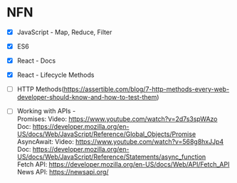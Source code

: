 # NFN

- [x] JavaScript - Map, Reduce, Filter

- [x] ES6

- [x] React - Docs

- [x] React - Lifecycle Methods

- [ ] HTTP Methods(https://assertible.com/blog/7-http-methods-every-web-developer-should-know-and-how-to-test-them) 

- [ ] Working with APIs -  
Promises: 
Video: https://www.youtube.com/watch?v=2d7s3spWAzo
Doc: https://developer.mozilla.org/en-US/docs/Web/JavaScript/Reference/Global_Objects/Promise  
AsyncAwait: 
Video: https://www.youtube.com/watch?v=568g8hxJJp4
Doc: https://developer.mozilla.org/en-US/docs/Web/JavaScript/Reference/Statements/async_function  
Fetch API: https://developer.mozilla.org/en-US/docs/Web/API/Fetch_API  
News API: https://newsapi.org/
